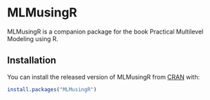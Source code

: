 
# MLMusingR

<!-- badges: start -->
<!-- badges: end -->

MLMusingR is a companion package for the book Practical Multilevel Modeling using R.

## Installation

You can install the released version of MLMusingR from [CRAN](https://CRAN.R-project.org) with:

``` r
install.packages("MLMusingR")
```

